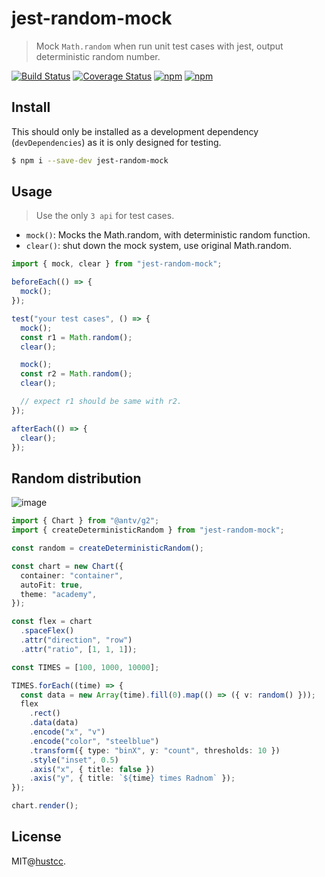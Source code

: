 # jest-random-mock

> Mock `Math.random` when run unit test cases with jest, output deterministic random number.

[![Build Status](https://github.com/hustcc/jest-random-mock/workflows/build/badge.svg)](https://github.com/hustcc/jest-random-mock/actions)
[![Coverage Status](https://coveralls.io/repos/github/hustcc/jest-random-mock/badge.svg?branch=master)](https://coveralls.io/github/hustcc/jest-random-mock)
[![npm](https://img.shields.io/npm/v/jest-random-mock.svg)](https://www.npmjs.com/package/jest-random-mock)
[![npm](https://img.shields.io/npm/dm/jest-random-mock.svg)](https://www.npmjs.com/package/jest-random-mock)


## Install

This should only be installed as a development dependency (`devDependencies`) as it is only designed for testing.

```bash
$ npm i --save-dev jest-random-mock
```

## Usage

> Use the only `3 api` for test cases.

 - `mock()`: Mocks the Math.random, with deterministic random function.
 - `clear()`: shut down the mock system, use original Math.random.

```js
import { mock, clear } from "jest-random-mock";

beforeEach(() => {
  mock();
});

test("your test cases", () => {
  mock();
  const r1 = Math.random();
  clear();

  mock();
  const r2 = Math.random();
  clear();

  // expect r1 should be same with r2.
});

afterEach(() => {
  clear();
});
```


## Random distribution

![image](https://github.com/hustcc/jest-random-mock/assets/7856674/a2601adf-984c-4ecc-aa8f-d247a2ab6141)

```ts
import { Chart } from "@antv/g2";
import { createDeterministicRandom } from "jest-random-mock";

const random = createDeterministicRandom();

const chart = new Chart({
  container: "container",
  autoFit: true,
  theme: "academy",
});

const flex = chart
  .spaceFlex()
  .attr("direction", "row")
  .attr("ratio", [1, 1, 1]);

const TIMES = [100, 1000, 10000];

TIMES.forEach((time) => {
  const data = new Array(time).fill(0).map(() => ({ v: random() }));
  flex
    .rect()
    .data(data)
    .encode("x", "v")
    .encode("color", "steelblue")
    .transform({ type: "binX", y: "count", thresholds: 10 })
    .style("inset", 0.5)
    .axis("x", { title: false })
    .axis("y", { title: `${time} times Radnom` });
});

chart.render();
```


## License

MIT@[hustcc](https://github.com/hustcc).
